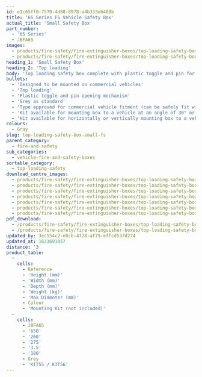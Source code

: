 ```yaml
---
id: e1c65ff0-7570-4d88-8978-a4b333e6489b
title: '65 Series FS Vehicle Safety Box'
actual_title: 'Small Safety Box'
part_number:
  - '65 Series'
  - JBFA65
images:
  - products/fire-safety/fire-extinguisher-boxes/top-loading-safety-boxes/65/images-lr/Product_Image_776x776_(518x518_focus_area)-JBFA65_01.jpg
  - products/fire-safety/fire-extinguisher-boxes/top-loading-safety-boxes/65/images-lr/Product_Image_776x776_(518x518_focus_area)-JBFA65_02.jpg
heading_1: 'Small Safety Box'
heading_2: 'Top loading'
body: 'Top loading safety box complete with plastic toggle and pin for quick access in emergency situations.'
bullets:
  - 'Designed to be mounted on commercial vehicles'
  - 'Top loading'
  - 'Plastic toggle and pin opening mechanism'
  - 'Grey as standard'
  - 'Type approved for commercial vehicle fitment (can be safely fit within the side guard) in accordance with Regulation no. 73 (UN/ECE)'
  - 'Kit available for mounting box to a vehicle at an angle of 30° or 60° (KIT55)'
  - 'Kit available for horizontally or vertically mounting box to a vehicle (KIT56)'
colours:
  - Gray
slug: top-loading-safety-box-small-fs
parent_category:
  - fire-and-safety
sub_categories:
  - vehicle-fire-and-safety-boxes
sortable_category:
  - top-loading-safety
download_centre_images:
  - products/fire-safety/fire-extinguisher-boxes/top-loading-safety-boxes/65/images-hr/JBFA65_001.jpg
  - products/fire-safety/fire-extinguisher-boxes/top-loading-safety-boxes/65/images-hr/JBFA65_002.jpg
  - products/fire-safety/fire-extinguisher-boxes/top-loading-safety-boxes/65/images-hr/JBFA65_003.jpg
  - products/fire-safety/fire-extinguisher-boxes/top-loading-safety-boxes/65/images-hr/JBFA65_004.jpg
  - products/fire-safety/fire-extinguisher-boxes/top-loading-safety-boxes/65/images-hr/JBFA65_005.jpg
  - products/fire-safety/fire-extinguisher-boxes/top-loading-safety-boxes/65/images-hr/JBFA65_006.jpg
  - products/fire-safety/fire-extinguisher-boxes/top-loading-safety-boxes/65/images-hr/JBFA65_007.jpg
pdf_download:
  - /products/fire-safety/fire-extinguisher-boxes/top-loading-safety-boxes/65/images-hr/JBFA65_01.jpg
  - /products/fire-safety/fire-extinguisher-boxes/top-loading-safety-boxes/65/images-hr/JBFA65_02.jpg
updated_by: 3ec554c2-e8cb-4f28-af79-effcd537d274
updated_at: 1633691857
distance: '3'
product_table:
  -
    cells:
      - Reference
      - 'Height (mm)'
      - 'Width (mm)'
      - 'Depth (mm)'
      - 'Weight (kg)'
      - 'Max Diameter (mm)'
      - Colour
      - 'Mounting Kit (not included)'
  -
    cells:
      - JBFA65
      - '650'
      - '260'
      - '275'
      - '3.5'
      - '180'
      - Grey
      - 'KIT55 / KIT56'
---
```

